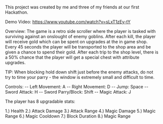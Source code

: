 This project was created by me and three of my friends at our first Hackathon. 

Demo Video: https://www.youtube.com/watch?v=sLxT1zEy-tY

Overview:
The game is a retro side scroller where the player is tasked with surviving against an onslought of enemy goblins.
After each kill, the player will receive gold which can be spent on upgrades at the in game shop.
Every 45 seconds the player will be transported to the shop area and be given a chance to spend their gold.
After each trip to the shop level, there is a 50% chance that the player will get a special chest with attribute upgrades.

TIP: When blocking hold down shift just before the enemy attacks, do not try to time your parry - the window is extremely small and difficult to time.

Controls: --
Left Movement: A --
Right Movement: D --
Jump: Space --
Sword Attack: H --
Sword Parry/Block: Shift -- 
Magic Attack: J

The player has 8 upgradable stats:

1.) Health
2.) Attack Damage
3.) Attack Range
4.) Magic Damage
5.) Magic Range 
6.) Magic Cooldown
7.) Block Duration
8.) Magic Range 


